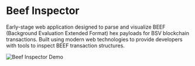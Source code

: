 # Beef Inspector

Early-stage web application designed to parse and visualize BEEF (Background Evaluation Extended Format) hex payloads for BSV blockchain transactions. Built using modern web technologies to provide developers with tools to inspect BEEF transaction structures.

![Beef Inspector Demo](https://youtu.be/5vMUb07o9hY)
